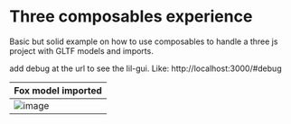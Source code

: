 # Three composables experience

Basic but solid example on how to use composables to handle a three js project with GLTF models and imports.

add debug at the url to see the lil-gui.
Like: http://localhost:3000/#debug

|Fox model imported|
|--|
|![image](https://github.com/user-attachments/assets/b1303e03-cf33-46f8-af88-0609d412408c)|
